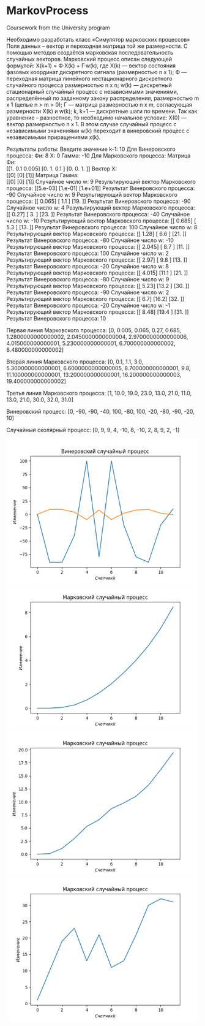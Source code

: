 # MarkovProcess
Coursework from the University program

Необходимо разработать класс «Симулятор марковских процессов» Поля данных – вектор и переходная матрица той же размерности. С помощью методов создаётся марковская последовательность случайных векторов.
Марковский процесс описан следующей формулой: X(k+1) = Ф·X(k) + Г·w(k), где
X(k) ― вектор состояния фазовых координат дискретного сигнала (размерностью n x 1);
Ф ― переходная матрица линейного нестационарного дискретного случайного процесса размерностью n x n;
w(k) ― дискретный стационарный случайный процесс с независимыми значениями, распределённый по заданному закону распределения, размерностью m x 1 (целые n > m > 0);
Г ― матрица размерностью n x m, согласующая размерности X(k) и w(k);
k, k+1 ― дискретные шаги по времени. 
Так как уравнение – разностное, то необходимо начальное условие: X(0) ― вектор размерностью n x 1. В этом случае случайный процесс с независимыми значениями w(k) переходит в винеровский процесс с независимыми приращениями x(k).

Результаты работы:
Введите значение k-1: 
10
Для Винеровского процесса: 
Фи:  8
X:  0
Гамма:  -10
Для Марковского процесса: 
Матрица Фи:  
 [[1.    0.1   0.005]
 [0.    1.    0.1  ]
 [0.    0.    1.   ]]
Вектор X:  
 [[0]
 [0]
 [1]]
Матрица Гамма:  
 [[0]
 [0]
 [1]]
Случайное число w:  9
Результирующий вектор Марковского процесса: 
 [[5.e-03]
 [1.e-01]
 [1.e+01]]
Результат Винеровского процесса:  -90
Случайное число w:  9
Результирующий вектор Марковского процесса: 
 [[ 0.065]
 [ 1.1  ]
 [19.   ]]
Результат Винеровского процесса:  -90
Случайное число w:  4
Результирующий вектор Марковского процесса: 
 [[ 0.27]
 [ 3.  ]
 [23.  ]]
Результат Винеровского процесса:  -40
Случайное число w:  -10
Результирующий вектор Марковского процесса: 
 [[ 0.685]
 [ 5.3  ]
 [13.   ]]
Результат Винеровского процесса:  100
Случайное число w:  8
Результирующий вектор Марковского процесса: 
 [[ 1.28]
 [ 6.6 ]
 [21.  ]]
Результат Винеровского процесса:  -80
Случайное число w:  -10
Результирующий вектор Марковского процесса: 
 [[ 2.045]
 [ 8.7  ]
 [11.   ]]
Результат Винеровского процесса:  100
Случайное число w:  2
Результирующий вектор Марковского процесса: 
 [[ 2.97]
 [ 9.8 ]
 [13.  ]]
Результат Винеровского процесса:  -20
Случайное число w:  8
Результирующий вектор Марковского процесса: 
 [[ 4.015]
 [11.1  ]
 [21.   ]]
Результат Винеровского процесса:  -80
Случайное число w:  9
Результирующий вектор Марковского процесса: 
 [[ 5.23]
 [13.2 ]
 [30.  ]]
Результат Винеровского процесса:  -90
Случайное число w:  2
Результирующий вектор Марковского процесса: 
 [[ 6.7]
 [16.2]
 [32. ]]
Результат Винеровского процесса:  -20
Случайное число w:  -1
Результирующий вектор Марковского процесса: 
 [[ 8.48]
 [19.4 ]
 [31.  ]]
Результат Винеровского процесса:  10

Первая линия Марковского процесса: 
[0, 0.005, 0.065, 0.27, 0.685, 1.2800000000000002, 2.0450000000000004, 2.9700000000000006, 4.015000000000001, 5.230000000000001, 6.700000000000002, 8.480000000000002]

Вторая линия Марковского процесса: 
[0, 0.1, 1.1, 3.0, 5.300000000000001, 6.6000000000000005, 8.700000000000001, 9.8, 11.100000000000001, 13.200000000000001, 16.200000000000003, 19.400000000000002]

Третья линия Марковского процесса: 
[1, 10.0, 19.0, 23.0, 13.0, 21.0, 11.0, 13.0, 21.0, 30.0, 32.0, 31.0]

Винеровский процесс: 
[0, -90, -90, -40, 100, -80, 100, -20, -80, -90, -20, 10]

Случайный сколярный процесс: 
[0, 9, 9, 4, -10, 8, -10, 2, 8, 9, 2, -1]

![screenshot of sample](https://raw.githubusercontent.com/Ysavoskin/MarkovProcess/main/VinerProcess.png)
![screenshot of sample](https://raw.githubusercontent.com/Ysavoskin/MarkovProcess/main/MarkovProcess%201.png)
![screenshot of sample](https://raw.githubusercontent.com/Ysavoskin/MarkovProcess/main/MarkovProcess%202.png)
![screenshot of sample](https://raw.githubusercontent.com/Ysavoskin/MarkovProcess/main/MarkovProcess%203.png)
